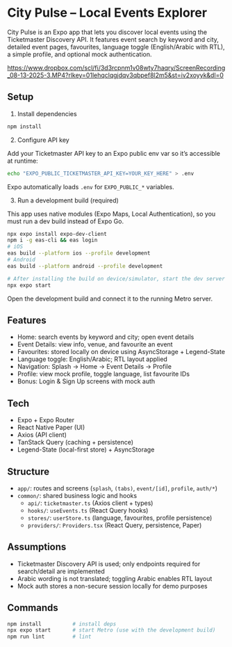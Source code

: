 # City Pulse – Local Events Explorer

City Pulse is an Expo app that lets you discover local events using the Ticketmaster Discovery API. It features event search by keyword and city, detailed event pages, favourites, language toggle (English/Arabic with RTL), a simple profile, and optional mock authentication.

https://www.dropbox.com/scl/fi/3d3rcpnm1v08wty7haqry/ScreenRecording_08-13-2025-3.MP4?rlkey=01lehqclqgjdqv3qbpef8l2m5&st=iv2xoyyk&dl=0

## Setup

1) Install dependencies

```bash
npm install
```

2) Configure API key

Add your Ticketmaster API key to an Expo public env var so it’s accessible at runtime:

```bash
echo "EXPO_PUBLIC_TICKETMASTER_API_KEY=YOUR_KEY_HERE" > .env
```

Expo automatically loads `.env` for `EXPO_PUBLIC_*` variables.

3) Run a development build (required)

This app uses native modules (Expo Maps, Local Authentication), so you must run a dev build instead of Expo Go.

```bash
npx expo install expo-dev-client
npm i -g eas-cli && eas login
# iOS
eas build --platform ios --profile development
# Android
eas build --platform android --profile development

# After installing the build on device/simulator, start the dev server
npx expo start
```

Open the development build and connect it to the running Metro server.

## Features

- Home: search events by keyword and city; open event details
- Event Details: view info, venue, and favourite an event
- Favourites: stored locally on device using AsyncStorage + Legend-State
- Language toggle: English/Arabic; RTL layout applied
- Navigation: Splash → Home → Event Details → Profile
- Profile: view mock profile, toggle language, list favourite IDs
- Bonus: Login & Sign Up screens with mock auth

## Tech

- Expo + Expo Router
- React Native Paper (UI)
- Axios (API client)
- TanStack Query (caching + persistence)
- Legend-State (local-first store) + AsyncStorage

## Structure

- `app/`: routes and screens (`splash`, `(tabs)`, `event/[id]`, `profile`, `auth/*`)
- `common/`: shared business logic and hooks
  - `api/`: `ticketmaster.ts` (Axios client + types)
  - `hooks/`: `useEvents.ts` (React Query hooks)
  - `stores/`: `userStore.ts` (language, favourites, profile persistence)
  - `providers/`: `Providers.tsx` (React Query, persistence, Paper)

## Assumptions

- Ticketmaster Discovery API is used; only endpoints required for search/detail are implemented
- Arabic wording is not translated; toggling Arabic enables RTL layout
- Mock auth stores a non-secure session locally for demo purposes

## Commands

```bash
npm install          # install deps
npx expo start       # start Metro (use with the development build)
npm run lint         # lint
```
